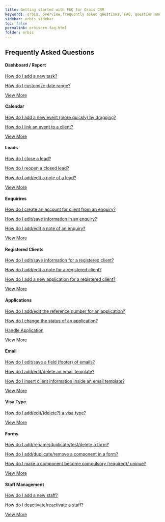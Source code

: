 ```yaml
---
title: Getting started with FAQ for Orbis CRM
keywords: orbis, overview,frequently asked questions, FAQ, question and answer, collapsible sections, expand, collapse
sidebar: orbis_sidebar
toc: false
permalink: orbiscrm.faq.html
folder: orbis
---
```

<div class="row">
    <div class="col-lg-12">
        <h2 class="page-header">Frequently Asked Questions</h2>
    </div>
    <div class="row">
        <div class="col-md-6 col-sm-6">
            <div class="panel panel-default text-center">
                <div class="panel-heading">
                    <h4>
                        Dashboard / Report
                    </h4>   
                </div>
                <div class="panel-body">
                    <p>
                        <a href="/orbiscrm.faq.dashboard_report.html#how-do-i-add-a-new-task">
                            How do I add a new task?
                        </a>
                    </p>
                    <p>
                        <a href="/orbiscrm.faq.dashboard_report.html#how-do-i-customize-date-range">
                            How do I customize date range?
                        </a>
                    </p>
                    <p>
                    </p>
                    <a href="/orbiscrm.faq.dashboard_report.html" class="btn btn-primary">View More</a>
                </div>
            </div>
        </div>
        <div class="col-md-6 col-sm-6">
        <div class="panel panel-default text-center">
            <div class="panel-heading">
                <h4>Calendar</h4>
            </div>
            <div class="panel-body">
                <p>
                    <a href="/orbiscrm.faq.calendar.html">
                        How do I add a new event (more quickly) by dragging?
                    </a>
                </p>
                <p>
                    <a href="/orbiscrm.faq.calendar.html">
                        How do I link an event to a client?
                    </a>
                </p>
                <p>
                </p>
                <a href="/orbiscrm.faq.calendar.html" class="btn btn-primary">View More</a>
            </div>
        </div>
    </div>        
    </div>
    <div class="row">
        <div class="col-md-6 col-sm-6">
            <div class="panel panel-default text-center">
                <div class="panel-heading">
                    <h4>Leads</h4>
                </div>
                <div class="panel-body">
                    <p>
                        <a href="/orbiscrm.faq.leads.html">
                            How do I close a lead?
                        </a>
                    </p>
                    <p>
                        <a href="/orbiscrm.faq.leads.html">
                            How do I reopen a closed lead?
                        </a>
                    </p>
                    <p>
                        <a href="/orbiscrm.faq.leads.html">
                            How do I add/edit a note of a lead?
                        </a>
                    </p>
                    <a href="/orbiscrm.faq.leads.html" class="btn btn-primary">View More</a>
                </div>
            </div>
        </div>
        <div class="col-md-6 col-sm-6">
        <div class="panel panel-default text-center">
            <div class="panel-heading">
                <h4>Enquirires</h4>
            </div>
            <div class="panel-body">
                <p>
                    <a href="/orbiscrm.faq.enquiries.html">
                        How do I create an account for client from an enquiry?
                    </a>
                </p>
                <p>
                    <a href="/orbiscrm.faq.enquiries.html">
                        How do I edit/save information in an enquiry?
                    </a>
                </p>
                <p>
                    <a href="/orbiscrm.faq.enquiries.html">
                        How do I add/edit a note of an enquiry?
                    </a>
                </p>
                <a href="/orbiscrm.faq.enquiries.html" class="btn btn-primary">View More</a>
            </div>
        </div>
    </div>
    </div>
    <div class="row">
        <div class="col-md-6 col-sm-6">
            <div class="panel panel-default text-center">
                <div class="panel-heading">
                    <h4>Registered Clients</h4>
                </div>
                <div class="panel-body">
                    <p>
                        <a href="/orbiscrm.faq.registered_clients.html">
                            How do I edit/save information for a registered client?
                        </a>
                    </p>
                    <p>
                        <a href="/orbiscrm.faq.registered_clients.html">
                            How do I add/edit a note for a registered client?
                        </a>
                    </p>
                    <p>
                        <a href="/orbiscrm.faq.registered_clients.html">
                            How do I add a new application for a registered client?
                        </a>
                    </p>
                    <a href="/orbiscrm.faq.registered_clients.html" class="btn btn-primary">View More</a>
                </div>
            </div>
        </div>
        <div class="col-md-6 col-sm-6">
        <div class="panel panel-default text-center">
            <div class="panel-heading">
                <h4>Applications</h4>
            </div>
            <div class="panel-body">
                <p>
                    <a href="/orbiscrm.faq.applications.html">
                        How do I add/edit the reference number for an application?
                    </a>
                </p>
                <p>
                    <a href="/orbiscrm.faq.applications.html">
                        How do I change the status of an application?
                    </a>
                </p>
                <p>
                    <a href="/orbiscrm.faq.applications.html">
                        Handle Application
                    </a>
                </p>
                <a href="/orbiscrm.faq.applications.html" class="btn btn-primary">View More</a>
            </div>
        </div>
    </div>
    </div>
    <div class="row">
        <div class="col-md-6 col-sm-6">
            <div class="panel panel-default text-center">
                <div class="panel-heading">
                    <h4>Email</h4>
                </div>
                <div class="panel-body">
                    <p>
                        <a href="/orbiscrm.faq.email.html">
                            How do I edit/save a field (footer) of emails?
                        </a>
                    </p>
                    <p>
                        <a href="/orbiscrm.faq.email.html">
                            How do I add/edit/delete an email template?
                        </a>
                    </p>
                    <p>
                        <a href="/orbiscrm.faq.email.html">
                            How do I insert client information inside an email template?
                        </a>
                    </p>
                    <a href="/orbiscrm.faq.email.html" class="btn btn-primary">View More</a>
                </div>
            </div>
        </div>
        <div class="col-md-6 col-sm-6">
        <div class="panel panel-default text-center">
            <div class="panel-heading">
                <h4>Visa Type</h4>
            </div>
            <div class="panel-body">
                <p>
                    <a href="/orbiscrm.faq.visa_type.html">
                        How do I add/edit/(delete?) a visa type?
                    </a>
                </p>
                <p>                        
                </p>
                <p>
                </p>
                <a href="/orbiscrm.faq.visa_type.html" class="btn btn-primary">View More</a>
            </div>
        </div>
    </div>
    </div>        
    <div class="row">
        <div class="col-md-6 col-sm-6">
            <div class="panel panel-default text-center">
                <div class="panel-heading">
                    <h4>Forms</h4>
                </div>
                <div class="panel-body">
                    <p>
                        <a href="/orbiscrm.faq.forms.html">
                            How do I add/rename/duplicate/test/delete a form?
                        </a>
                    </p>
                    <p>
                        <a href="/orbiscrm.faq.forms.html">
                            How do I add/duplicate/remove a component in a form?
                        </a>
                    </p>
                    <p>
                        <a href="/orbiscrm.faq.forms.html">
                            How do I make a component become compulsory (required)/ unique?
                        </a>
                    </p>
                    <a href="/orbiscrm.faq.forms.html" class="btn btn-primary">View More</a>
                </div>
            </div>
        </div>
        <div class="col-md-6 col-sm-6">
        <div class="panel panel-default text-center">
            <div class="panel-heading">
                <h4>Staff Management</h4>
            </div>
            <div class="panel-body">
                <p>
                    <a href="/orbiscrm.faq.staff_management.html">
                        How do I add a new staff?
                    </a>
                </p>
                <p>
                    <a href="/orbiscrm.faq.staff_management.html">
                        How do I deactivate/reactivate a staff?
                    </a>
                </p>
                <p>
                </p>
                <a href="/orbiscrm.faq.staff_management.html" class="btn btn-primary">View More</a>
            </div>
        </div>
    </div>
    </div>
</div>

